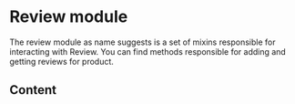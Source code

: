 # Review module

The review module as name suggests is a set of mixins responsible for interacting with Review. You can find methods responsible for adding and getting reviews for product.

## Content

